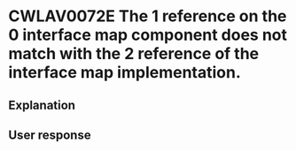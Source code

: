 # CWLAV0072E The 1 reference on the 0 interface map component does not match with the 2 reference of the interface map implementation.

## Explanation

## User response